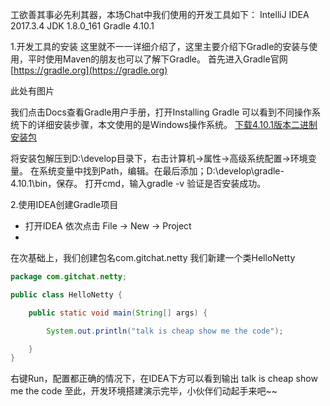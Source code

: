 工欲善其事必先利其器，本场Chat中我们使用的开发工具如下：
IntelliJ IDEA 2017.3.4
JDK 1.8.0_161
Gradle 4.10.1

1.开发工具的安装
这里就不一一详细介绍了，这里主要介绍下Gradle的安装与使用，平时使用Maven的朋友也可以了解下Gradle。
首先进入Gradle官网[https://gradle.org](https://gradle.org)

此处有图片

我们点击Docs查看Gradle用户手册，打开Installing Gradle 可以看到不同操作系统下的详细安装步骤，本文使用的是Windows操作系统。
[下载4.10.1版本二进制安装包](https://downloads.gradle.org/distributions/gradle-4.10.1-bin.zip)

将安装包解压到D:\develop目录下，右击计算机->属性->高级系统配置->环境变量。
在系统变量中找到Path，编辑。在最后添加；D:\develop\gradle-4.10.1\bin，保存。
打开cmd，输入gradle -v 验证是否安装成功。

2.使用IDEA创建Gradle项目
- 打开IDEA 依次点击 File -> New -> Project
- 


在次基础上，我们创建包名com.gitchat.netty
我们新建一个类HelloNetty
```java
package com.gitchat.netty;

public class HelloNetty {

    public static void main(String[] args) {

        System.out.println("talk is cheap show me the code");

    }
}
```
右键Run，配置都正确的情况下，在IDEA下方可以看到输出 talk is cheap show me the code
至此，开发环境搭建演示完毕，小伙伴们动起手来吧~~